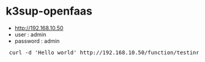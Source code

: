 # k3sup-openfaas

- http://192.168.10.50
- user : admin
- password : admin

<pre> curl -d 'Hello world' http://192.168.10.50/function/testinrust</pre>